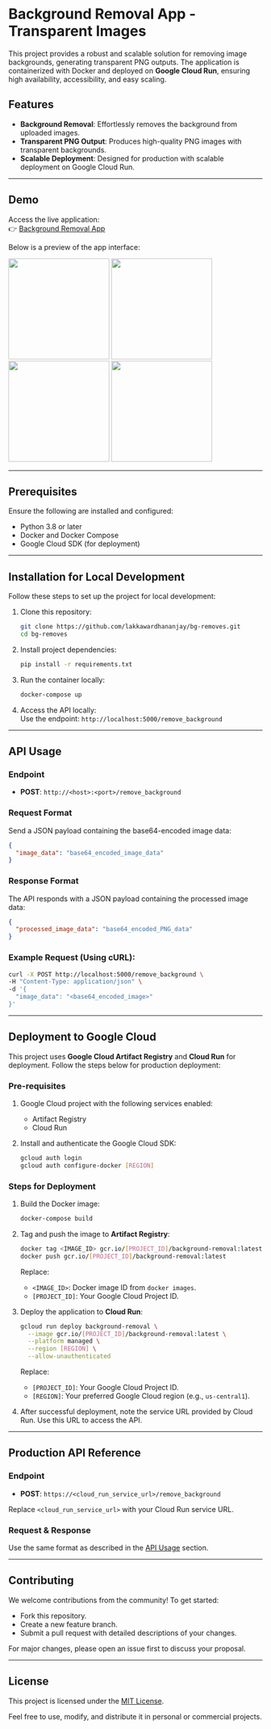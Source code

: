 # **Background Removal App** - Transparent Images

This project provides a robust and scalable solution for removing image backgrounds, generating transparent PNG outputs. The application is containerized with Docker and deployed on **Google Cloud Run**, ensuring high availability, accessibility, and easy scaling.

## **Features**

- **Background Removal**: Effortlessly removes the background from uploaded images.
- **Transparent PNG Output**: Produces high-quality PNG images with transparent backgrounds.
- **Scalable Deployment**: Designed for production with scalable deployment on Google Cloud Run.

---

## **Demo**

Access the live application:  
👉 [Background Removal App](https://bgrm-7brtnip6lq-uc.a.run.app)  

Below is a preview of the app interface:  

<img src="https://github.com/lakkawardhananjay/bg-removes/assets/92675267/70ebd127-1db3-4309-b1aa-8f1ec36e916a" width="200" />
<img src="https://github.com/lakkawardhananjay/bg-removes/assets/92675267/12c836fc-625b-466d-a06f-dfa0c04f7fa0" width="200" />
<img src="https://github.com/lakkawardhananjay/bg-removes/assets/92675267/4fd740c1-4610-4929-aed5-9d845ebd9206" width="200" />
<img src="https://github.com/lakkawardhananjay/bg-removes/assets/92675267/6a7b5d9f-b280-4c6c-a853-a6a6bf8b49f5" width="200" />

---

## **Prerequisites**

Ensure the following are installed and configured:  
- Python 3.8 or later  
- Docker and Docker Compose  
- Google Cloud SDK (for deployment)  

---

## **Installation for Local Development**

Follow these steps to set up the project for local development:

1. Clone this repository:
   ```bash
   git clone https://github.com/lakkawardhananjay/bg-removes.git
   cd bg-removes
   ```

2. Install project dependencies:
   ```bash
   pip install -r requirements.txt
   ```

3. Run the container locally:
   ```bash
   docker-compose up
   ```

4. Access the API locally:  
   Use the endpoint: `http://localhost:5000/remove_background`

---

## **API Usage**

### **Endpoint**

- **POST**: `http://<host>:<port>/remove_background`

### **Request Format**

Send a JSON payload containing the base64-encoded image data:
```json
{
  "image_data": "base64_encoded_image_data"
}
```

### **Response Format**

The API responds with a JSON payload containing the processed image data:
```json
{
  "processed_image_data": "base64_encoded_PNG_data"
}
```

### Example Request (Using cURL):
```bash
curl -X POST http://localhost:5000/remove_background \
-H "Content-Type: application/json" \
-d '{
  "image_data": "<base64_encoded_image>"
}'
```

---

## **Deployment to Google Cloud**

This project uses **Google Cloud Artifact Registry** and **Cloud Run** for deployment. Follow the steps below for production deployment:

### **Pre-requisites**

1. Google Cloud project with the following services enabled:
   - Artifact Registry
   - Cloud Run

2. Install and authenticate the Google Cloud SDK:
   ```bash
   gcloud auth login
   gcloud auth configure-docker [REGION]
   ```

### **Steps for Deployment**

1. Build the Docker image:
   ```bash
   docker-compose build
   ```

2. Tag and push the image to **Artifact Registry**:
   ```bash
   docker tag <IMAGE_ID> gcr.io/[PROJECT_ID]/background-removal:latest
   docker push gcr.io/[PROJECT_ID]/background-removal:latest
   ```

   Replace:
   - `<IMAGE_ID>`: Docker image ID from `docker images`.
   - `[PROJECT_ID]`: Your Google Cloud Project ID.

3. Deploy the application to **Cloud Run**:
   ```bash
   gcloud run deploy background-removal \
     --image gcr.io/[PROJECT_ID]/background-removal:latest \
     --platform managed \
     --region [REGION] \
     --allow-unauthenticated
   ```

   Replace:
   - `[PROJECT_ID]`: Your Google Cloud Project ID.
   - `[REGION]`: Your preferred Google Cloud region (e.g., `us-central1`).

4. After successful deployment, note the service URL provided by Cloud Run. Use this URL to access the API.

---

## **Production API Reference**

### **Endpoint**

- **POST**: `https://<cloud_run_service_url>/remove_background`

Replace `<cloud_run_service_url>` with your Cloud Run service URL.

### **Request & Response**

Use the same format as described in the [API Usage](#api-usage) section.

---

## **Contributing**

We welcome contributions from the community! To get started:
- Fork this repository.
- Create a new feature branch.
- Submit a pull request with detailed descriptions of your changes.

For major changes, please open an issue first to discuss your proposal.

---

## **License**

This project is licensed under the [MIT License](LICENSE).  

Feel free to use, modify, and distribute it in personal or commercial projects.  
